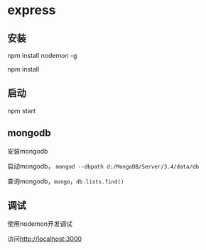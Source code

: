 # express

## 安装

npm install nodemon -g

npm install

## 启动

npm start


## mongodb

安装mongodb

启动mongodb， `mongod --dbpath d:/MongoDB/Server/3.4/data/db`

查询mongodb，`mongo`，`db.lists.find()`

## 调试

使用nodemon开发调试

访问[http://localhost:3000](http://localhost:3000)
